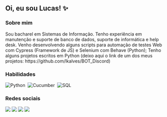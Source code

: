 ## Oi, eu sou Lucas! ✨

### Sobre mim
<p>Sou bacharel em Sistemas de Informação. Tenho experiência em manutenção e suporte de banco de dados, suporte de informática e help desk. Venho desenvolvendo alguns scripts para automação de testes Web com Cypress (Framework de JS) e Selenium com Behave (Python);
Tenho alguns projetos escritos em Python (deixo aqui o link de um dos meus projetos: https://github.com/lkalves/BOT_Discord)
 </p>

### Habilidades

![Python](https://img.shields.io/badge/-Python-white?logo=python)&nbsp;
![Cucumber](https://img.shields.io/badge/-Cucumber-white?logo=cucumber)&nbsp;
![SQL](https://img.shields.io/badge/-MySQL-white?logo=mysql)&nbsp;


### Redes sociais

<a href="https://lucasalvesdesouza.com.br" target="_blank"><img src="https://img.shields.io/badge/-Site-53A6BE?style=flat-square&logo=headspace&logoColor=white"/></a>
<a href="https://www.linkedin.com/in/lucasalves007/" target="_blank"><img src="https://img.shields.io/badge/-Linkedin-0077B5?style=flat-square&logo=Linkedin&logoColor=white"/></a>
<a href="https://www.facebook.com/lucasalves007/" target="_blank"><img src="https://img.shields.io/badge/-Facebook-1877f2?style=flat-square&logo=facebook&logoColor=white"/></a>
<a href="https://www.instagram.com/LKalvex/" target="_blank"><img src="https://img.shields.io/badge/-Instagram-E4405F?style=flat-square&logo=instagram&logoColor=white"/></a>

<!--
Here are some ideas to get you started:

- 🔭 Atualmente estou trabalhando em A2B Group
- 🌱 Atualmente estou aprendendo Kotlin
- 👯 Estou procurando colaborar em .
- 🤔 Estou procurando ajuda com Lógica de Programação
- 💬 Pergunte-me sobre ...
- 📫 Como entrar em contato comigo: ...
- 😄 Pronomes: ...
- ⚡ Curiosidade: ... 
-->
